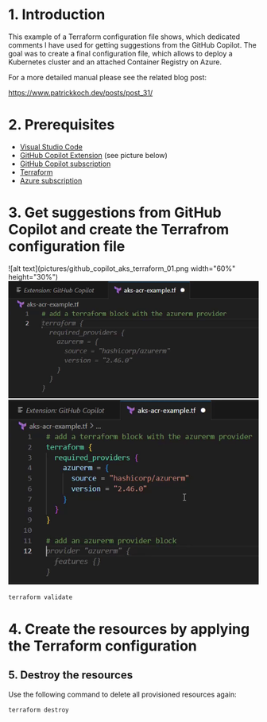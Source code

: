 # 1. Introduction

This example of a Terraform configuration file shows, which dedicated comments I have used for getting suggestions from the GitHub Copilot.
The goal was to create a final configuration file, which allows to deploy a Kubernetes cluster and an attached Container Registry on Azure.

For a more detailed manual please see the related blog post:

https://www.patrickkoch.dev/posts/post_31/

# 2. Prerequisites
 * [Visual Studio Code](https://code.visualstudio.com/) 
 * [GitHub Copilot Extension](https://marketplace.visualstudio.com/items?itemName=GitHub.copilot) (see picture below)
 * [GitHub Copilot subscription](https://github.com/features/copilot)
 * [Terraform](https://www.terraform.io/)
 * [Azure subscription](https://azure.microsoft.com/en-us)


# 3. Get suggestions from GitHub Copilot and create the Terrafrom configuration file

![alt text](pictures/github_copilot_aks_terraform_01.png width="60%" height="30%")
![alt text](pictures/github_copilot_aks_terraform_04.png)
![alt text](pictures/github_copilot_aks_terraform_06.png)



``` powershell
terraform validate
```

# 4. Create the resources by applying the Terraform configuration

## 5. Destroy the resources

Use the following command to delete all provisioned resources again:

``` powershell
terraform destroy
```
